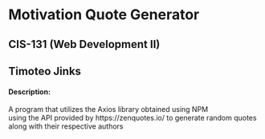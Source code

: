 # Motivation Quote Generator

## CIS-131 (Web Development II)

## Timoteo Jinks

#### Description:

<p>A program that utilizes the Axios library obtained using NPM<br>
using the API provided by https://zenquotes.io/ to generate random quotes<br>
along with their respective authors</p>